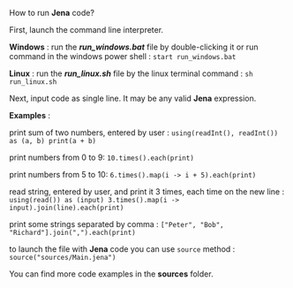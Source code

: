 How to run **Jena** code?

First, launch the command line interpreter.

**Windows** :
run the ***run_windows.bat*** file by double-clicking it or run command in the windows power shell : `start run_windows.bat`

**Linux** :
run the ***run_linux.sh*** file by the linux terminal command : `sh run_linux.sh`

Next, input code as single line. It may be any valid **Jena** expression.

**Examples** :

print sum of two numbers, entered by user : `using(readInt(), readInt()) as (a, b) print(a + b)`

print numbers from 0 to 9: `10.times().each(print)`

print numbers from 5 to 10: `6.times().map(i -> i + 5).each(print)`

read string, entered by user, and print it 3 times, each time on the new line : `using(read()) as (input) 3.times().map(i -> input).join(line).each(print)`

print some strings separated by comma : `["Peter", "Bob", "Richard"].join(",").each(print)`

to launch the file with **Jena** code you can use `source` method : `source("sources/Main.jena")`

You can find more code examples in the **sources** folder.